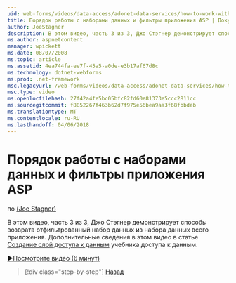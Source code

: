 ```yaml
---
uid: web-forms/videos/data-access/adonet-data-services/how-to-work-with-datasets-and-filters-from-an-asp-application
title: Порядок работы с наборами данных и фильтры приложения ASP | Документы Microsoft
author: JoeStagner
description: В этом видео, часть 3 из 3, Джо Стэгнер демонстрирует способы возврата отфильтрованный набор данных из набора данных всего приложения. Для дополнительных сведений ab...
ms.author: aspnetcontent
manager: wpickett
ms.date: 08/07/2008
ms.topic: article
ms.assetid: 4ea744fa-ee7f-45a5-a0de-e3b17af67d8c
ms.technology: dotnet-webforms
ms.prod: .net-framework
msc.legacyurl: /web-forms/videos/data-access/adonet-data-services/how-to-work-with-datasets-and-filters-from-an-asp-application
msc.type: video
ms.openlocfilehash: 27f42a4fe5bc05bfc82fd60e81373e5ccc2811cc
ms.sourcegitcommit: f8852267f463b62d7f975e56bea9aa3f68fbbdeb
ms.translationtype: MT
ms.contentlocale: ru-RU
ms.lasthandoff: 04/06/2018
---
```

<a name="how-to-work-with-datasets-and-filters-from-an-asp-application"></a>Порядок работы с наборами данных и фильтры приложения ASP
====================
по [(Joe Stagner)](https://github.com/JoeStagner)

В этом видео, часть 3 из 3, Джо Стэгнер демонстрирует способы возврата отфильтрованный набор данных из набора данных всего приложения. Дополнительные сведения в этом видео в статье [Создание слой доступа к данным](../../../overview/data-access/introduction/creating-a-data-access-layer-vb.md) учебника доступа к данным.

[&#9654;Посмотрите видео (6 минут)](https://channel9.msdn.com/Blogs/ASP-NET-Site-Videos/how-to-work-with-datasets-and-filters-from-an-asp-application)

> [!div class="step-by-step"]
> [Назад](how-to-manually-bind-a-dataset-to-a-datagrid.md)

